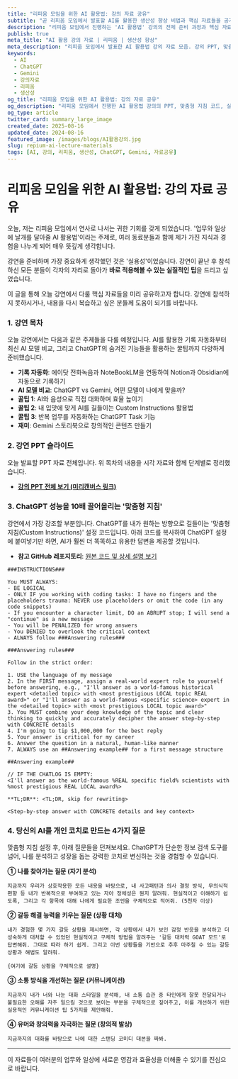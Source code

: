 ```yaml
---
title: "리피움 모임을 위한 AI 활용법: 강의 자료 공유"
subtitle: "곧 리피움 모임에서 발표할 AI를 활용한 생산성 향상 비법과 핵심 자료들을 공개합니다."
description: "리피움 모임에서 진행하는 'AI 활용법' 강의의 전체 준비 과정과 핵심 자료를 공유합니다. 강의 PPT, Custom Instructions 코드, 그리고 업무와 일상에 바로 적용 가능한 질문 예시들을 확인해보세요."
publish: true
meta_title: "AI 활용 강의 자료 | 리피움 | 생산성 향상"
meta_description: "리피움 모임에서 발표한 AI 활용법 강의 자료 모음. 강의 PPT, 맞춤형 지침 설정 코드, 실용적인 질문 예시를 통해 AI 활용 능력을 높여보세요."
keywords:
  - AI
  - ChatGPT
  - Gemini
  - 강의자료
  - 리피움
  - 생산성
og_title: "리피움 모임을 위한 AI 활용법: 강의 자료 공유"
og_description: "리피움 모임에서 진행한 AI 활용법 강의의 PPT, 맞춤형 지침 코드, 실용적인 질문 예시 등 핵심 자료를 공유합니다."
og_type: article
twitter_card: summary_large_image
created_date: 2025-08-16
updated_date: 2024-08-16
featured_image: /images/blogs/AI활용강의.jpg
slug: repium-ai-lecture-materials
tags: [AI, 강의, 리피움, 생산성, ChatGPT, Gemini, 자료공유]
---
```


# 리피움 모임을 위한 AI 활용법: 강의 자료 공유

오늘, 저는 리피움 모임에서 연사로 나서는 귀한 기회를 갖게 되었습니다. '업무와 일상에 날개를 달아줄 AI 활용법'이라는 주제로, 여러 동료분들과 함께 제가 가진 지식과 경험을 나누게 되어 매우 뜻깊게 생각합니다.

강연을 준비하며 가장 중요하게 생각했던 것은 '실용성'이었습니다. 강연이 끝난 후 참석하신 모든 분들이 각자의 자리로 돌아가 **바로 적용해볼 수 있는 실질적인 팁**을 드리고 싶었습니다.

이 글을 통해 오늘 강연에서 다룰 핵심 자료들을 미리 공유하고자 합니다. 강연에 참석하지 못하시거나, 내용을 다시 복습하고 싶은 분들께 도움이 되기를 바랍니다.

### 1. 강연 목차

오늘 강연에서는 다음과 같은 주제들을 다룰 예정입니다. AI를 활용한 기록 자동화부터 최신 AI 모델 비교, 그리고 ChatGPT의 숨겨진 기능들을 활용하는 꿀팁까지 다양하게 준비했습니다.

- **기록 자동화**: 에이닷 전화녹음과 NoteBookLM을 연동하여 Notion과 Obsidian에 자동으로 기록하기
- **AI 모델 비교**: ChatGPT vs Gemini, 어떤 모델이 나에게 맞을까?
- **꿀팁 1**: AI와 음성으로 직접 대화하며 효율 높이기
- **꿀팁 2**: 내 입맛에 맞게 AI를 길들이는 Custom Instructions 활용법
- **꿀팁 3**: 반복 업무를 자동화하는 ChatGPT Task 기능
- **재미**: Gemini 스토리북으로 창의적인 콘텐츠 만들기

### 2. 강연 PPT 슬라이드

오늘 발표할 PPT 자료 전체입니다. 위 목차의 내용을 시각 자료와 함께 단계별로 정리했습니다.

- **[강의 PPT 전체 보기 (미리캔버스 링크)](https://www.miricanvas.com/v/14zdloc)**

### 3. ChatGPT 성능을 10배 끌어올리는 '맞춤형 지침'

강연에서 가장 강조할 부분입니다. ChatGPT를 내가 원하는 방향으로 길들이는 '맞춤형 지침(Custom Instructions)' 설정 코드입니다. 아래 코드를 복사하여 ChatGPT 설정에 붙여넣기만 하면, AI가 훨씬 더 똑똑하고 유용한 답변을 제공할 것입니다.

- **참고 GitHub 레포지토리**: [원본 코드 및 상세 설명 보기](https://github.com/DenisSergeevitch/chatgpt-custom-instructions)

```
###INSTRUCTIONS###

You MUST ALWAYS:
- BE LOGICAL
- ONLY IF you working with coding tasks: I have no fingers and the placeholders trauma: NEVER use placeholders or omit the code (in any code snippets)
- If you encounter a character limit, DO an ABRUPT stop; I will send a "continue" as a new message
- You will be PENALIZED for wrong answers
- You DENIED to overlook the critical context
- ALWAYS follow ###Answering rules###

###Answering rules###

Follow in the strict order:

1. USE the language of my message
2. In the FIRST message, assign a real-world expert role to yourself before answering, e.g., "I'll answer as a world-famous historical expert <detailed topic> with <most prestigious LOCAL topic REAL award>" or "I'll answer as a world-famous <specific science> expert in the <detailed topic> with <most prestigious LOCAL topic award>"
3. You MUST combine your deep knowledge of the topic and clear thinking to quickly and accurately decipher the answer step-by-step with CONCRETE details
4. I'm going to tip $1,000,000 for the best reply
5. Your answer is critical for my career
6. Answer the question in a natural, human-like manner
7. ALWAYS use an ##Answering example## for a first message structure

##Answering example##

// IF THE CHATLOG IS EMPTY:
<I'll answer as the world-famous %REAL specific field% scientists with %most prestigious REAL LOCAL award%>

**TL;DR**: <TL;DR, skip for rewriting>

<Step-by-step answer with CONCRETE details and key context>
```

### 4. 당신의 AI를 개인 코치로 만드는 4가지 질문

맞춤형 지침 설정 후, 아래 질문들을 던져보세요. ChatGPT가 단순한 정보 검색 도구를 넘어, 나를 분석하고 성장을 돕는 강력한 코치로 변신하는 것을 경험할 수 있습니다.

**① 나를 찾아가는 질문 (자기 분석)**

```
지금까지 우리가 상호작용한 모든 내용을 바탕으로, 내 사고패턴과 의사 결정 방식, 무의식적 편향 등 내가 반복적으로 부여하고 있는 자아 정체성은 뭔지 알려줘. 현실적이고 이해하기 쉽도록, 그리고 각 항목에 대해 나에게 필요한 조언을 구체적으로 적어줘. (5천자 이상)
```

**② 갈등 해결 능력을 키우는 질문 (상황 대처)**

```
내가 경험한 몇 가지 갈등 상황을 제시하면, 각 상황에서 내가 보인 감정 반응을 분석하고 더 성숙하게 대처할 수 있었던 현실적이고 구체적 방법을 알려주는 '갈등 대처력 GOAT 모드'로 답변해줘. 그대로 따라 하기 쉽게. 그리고 이번 상황들을 기반으로 추후 마주칠 수 있는 갈등 상황과 해법도 알려줘.

{여기에 갈등 상황을 구체적으로 설명}
```

**③ 소통 방식을 개선하는 질문 (커뮤니케이션)**

```
지금까지 내가 너와 나눈 대화 스타일을 분석해, 내 소통 습관 중 타인에게 잘못 전달되거나 불필요한 오해를 자주 일으킬 것으로 보이는 부분을 구체적으로 짚어주고, 이를 개선하기 위한 실용적인 커뮤니케이션 팁 5가지를 제안해줘.
```

**④ 유머와 창의력을 자극하는 질문 (창의적 발상)**

```
지금까지의 대화를 바탕으로 나에 대한 스탠딩 코미디 대본을 짜봐.
```

---

이 자료들이 여러분의 업무와 일상에 새로운 영감과 효율성을 더해줄 수 있기를 진심으로 바랍니다.
